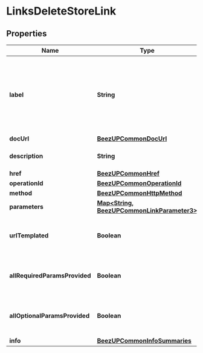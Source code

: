 
# LinksDeleteStoreLink

## Properties
Name | Type | Description | Notes
------------ | ------------- | ------------- | -------------
**label** | **String** | The label corresponding to the link. This label is automatically translated based on the Accept-Language http header. |  [optional]
**docUrl** | [**BeezUPCommonDocUrl**](BeezUPCommonDocUrl.md) |  |  [optional]
**description** | **String** | The description of the link |  [optional]
**href** | [**BeezUPCommonHref**](BeezUPCommonHref.md) |  | 
**operationId** | [**BeezUPCommonOperationId**](BeezUPCommonOperationId.md) |  |  [optional]
**method** | [**BeezUPCommonHttpMethod**](BeezUPCommonHttpMethod.md) |  |  [optional]
**parameters** | [**Map&lt;String, BeezUPCommonLinkParameter3&gt;**](BeezUPCommonLinkParameter3.md) |  |  [optional]
**urlTemplated** | **Boolean** | indicates whether the href is templated or not |  [optional]
**allRequiredParamsProvided** | **Boolean** | indicates whether all required params have been provided |  [optional]
**allOptionalParamsProvided** | **Boolean** | indicates whether all optionals params have been provided |  [optional]
**info** | [**BeezUPCommonInfoSummaries**](BeezUPCommonInfoSummaries.md) |  |  [optional]



